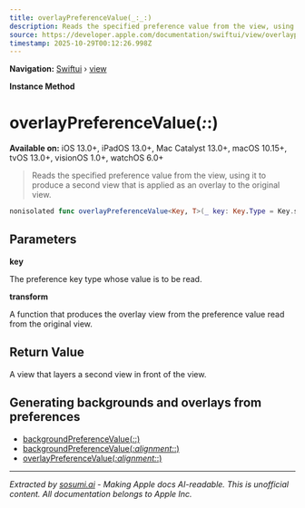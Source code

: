 ```yaml
---
title: overlayPreferenceValue(_:_:)
description: Reads the specified preference value from the view, using it to produce a second view that is applied as an overlay to the original view.
source: https://developer.apple.com/documentation/swiftui/view/overlaypreferencevalue(_:_:)
timestamp: 2025-10-29T00:12:26.998Z
---
```


**Navigation:** [Swiftui](/documentation/swiftui) › [view](/documentation/swiftui/view)

**Instance Method**

# overlayPreferenceValue(_:_:)

**Available on:** iOS 13.0+, iPadOS 13.0+, Mac Catalyst 13.0+, macOS 10.15+, tvOS 13.0+, visionOS 1.0+, watchOS 6.0+

> Reads the specified preference value from the view, using it to produce a second view that is applied as an overlay to the original view.

```swift
nonisolated func overlayPreferenceValue<Key, T>(_ key: Key.Type = Key.self, @ViewBuilder _ transform: @escaping (Key.Value) -> T) -> some View where Key : PreferenceKey, T : View
```

## Parameters

**key**

The preference key type whose value is to be read.



**transform**

A function that produces the overlay view from the preference value read from the original view.



## Return Value

A view that layers a second view in front of the view.

## Generating backgrounds and overlays from preferences

- [backgroundPreferenceValue(_:_:)](/documentation/swiftui/view/backgroundpreferencevalue(_:_:))
- [backgroundPreferenceValue(_:alignment:_:)](/documentation/swiftui/view/backgroundpreferencevalue(_:alignment:_:))
- [overlayPreferenceValue(_:alignment:_:)](/documentation/swiftui/view/overlaypreferencevalue(_:alignment:_:))

---

*Extracted by [sosumi.ai](https://sosumi.ai) - Making Apple docs AI-readable.*
*This is unofficial content. All documentation belongs to Apple Inc.*

